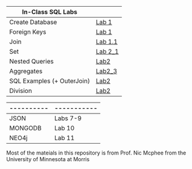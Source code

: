 
| In-Class SQL Labs    |       |
|----------|------------------|
|  Create Database | [Lab 1](inclass/Lab1)|
|  Foreign Keys | [Lab 1](inclass/Lab1)|
| Join |[Lab 1.1](inclass/Lab2)|
| Set | [Lab 2_1](inclass/Lab2)|
|Nested Queries | [Lab2](inclass/Lab2)|
|Aggregates | [Lab2_3](inclass/Lab2)|
|SQL Examples (+ OuterJoin) | [Lab2](inclass/Lab2_4)|
|Division | [Lab2](inclass/Lab2)|

|----------|-----------|
|---------|-----------|
| JSON    | Labs 7-9  |
| MONGODB | Lab 10    |
| NEO4j   | Lab 11    |





Most of the mateials in this repository is from Prof. Nic Mcphee from the University of Minnesota at Morris
